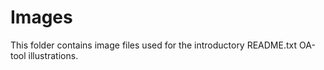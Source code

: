 # Images
This folder contains image files used for the introductory README.txt OA-tool illustrations.
